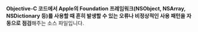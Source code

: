 **Objective-C 코드에서 Apple의 Foundation 프레임워크(NSObject, NSArray, NSDictionary 등)를 사용할 때 흔히 발생할 수 있는 오류나 비정상적인 사용 패턴을 자동으로 점검**해주는 소스 파일입니다.
